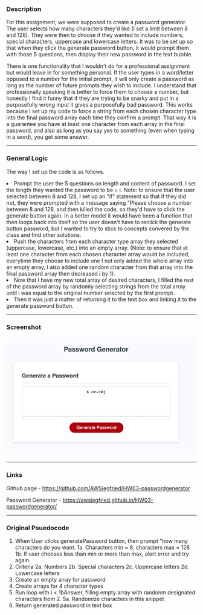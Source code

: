 
### Description
For this assignment, we were supposed to create a password generator.  The user selects how many characters they'd like (I set a limit between 8 and 128).  They were then to choose if they wanted to include numbers, special characters, uppercase and lowercase letters.  It was to be set up so that when they click the generate password button, it would prompt them with those 5 questions, then display their new password in the text bubble.  

There is one functionality that I wouldn't do for a professional assignment but would leave in for something personal. If the user types in a word/letter opposed to a number for the initial prompt, it will only create a password as long as the number of future prompts they wish to include.  I understand that professionally speaking it is better to force them to choose a number, but honestly I find it funny that if they are trying to be snarky and put in a purposefully wrong input it gives a purposefully bad password.  This works because I set up my code to force a string from each chosen character type into the final password array each time they confirm a prompt.  That way it is a guarantee you have at least one character from each array in the final password, and also as long as you say yes to something (even when typing in a word), you get some answer. 

<hr>


### General Logic
The way I set up the code is as follows.
<li>Prompt the user the 5 questions on length and content of password.  I set the length they wanted the password to be = i. Note: to ensure that the user selected between 8 and 128, I set up an "if" statement so that if they did not, they were prompted with a message saying "Please choose a number between 8 and 128, and then killed the code, so they'd have to click the generate button again.  In a better model it would have been a function that then loops back into itself so the user doesn't have to reclick the generate button password, but I wanted to try to stick to concepts convered by the class and find other solutions. 
<li>Push the characters from each character type array they selected (uppercase, lowercase, etc.) into an empty array. (Note: to ensure that at least one character from each chosen character array would be included, everytime they choose to include one I not only added the whole array into an empty array, I also added one random character from that array into the final password array then decreased i by 1).
<li>Now that I have my new total array of desired characters, I filled the rest of the password array by randomly selecting strings from the total array until i was equal to the original number selected by the first prompt. 
<li>Then it was just a matter of returning it to the text box and linking it to the generate password button. 

<hr>

### Screenshot
![screenshot](/Assets/passwordgenerator.png?raw=true)

<hr>

### Links
Github page - https://github.com/AWSiegfried/HW03-passwordgenerator

Password Generator - https://awsiegfried.github.io/HW03-passwordgenerator/ 

<hr>

### Original Psuedocode
1. When User clicks generatePassword button, then prompt "how many characters do you want.
    1a. Characters min = 8, characters max = 128
    1b. If user chooses less than min or more than max, alert error and try again.
2. Criteria
    2a. Numbers
    2b. Special characters
    2c. Uppercase letters
    2d. Lowercase letters
3. Create an empty array for password
4. Create arrays for 4 character types
5. Run loop with i < 1bAnswer, filling empty array with randonm designated characters from 2. 
    5a. Randomize characters in this snippet
6. Return generated password in text box

